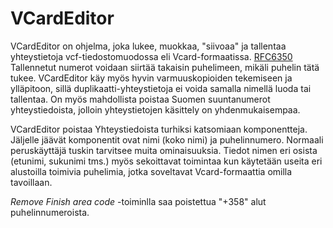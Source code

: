 # VCardEditor

VCardEditor on ohjelma, joka lukee, muokkaa, "siivoaa" ja tallentaa yhteystietoja vcf-tiedostomuodossa eli Vcard-formaatissa. [RFC6350](https://tools.ietf.org/html/rfc6350) Tallennetut numerot voidaan siirtää takaisin puhelimeen, mikäli puhelin tätä tukee. VCardEditor käy myös hyvin varmuuskopioiden tekemiseen ja ylläpitoon, sillä duplikaatti-yhteystietoja ei voida samalla nimellä luoda tai tallentaa. On myös mahdollista poistaa Suomen suuntanumerot yhteystiedoista, jolloin yhteystietojen käsittely on yhdenmukaisempaa.

VCardEditor poistaa  Yhteystiedoista turhiksi katsomiaan komponentteja. Jäljelle jäävät komponentit ovat nimi (koko nimi) ja puhelinnumero. Normaali peruskäyttäjä tuskin tarvitsee muita ominaisuuksia. Tiedot nimen eri osista (etunimi, sukunimi tms.) myös sekoittavat toimintaa kun käytetään useita eri alustoilla toimivia puhelimia, jotka soveltavat Vcard-formaattia omilla tavoillaan.

_Remove Finish area code_ -toiminlla saa poistettua "+358" alut puhelinnumeroista.
